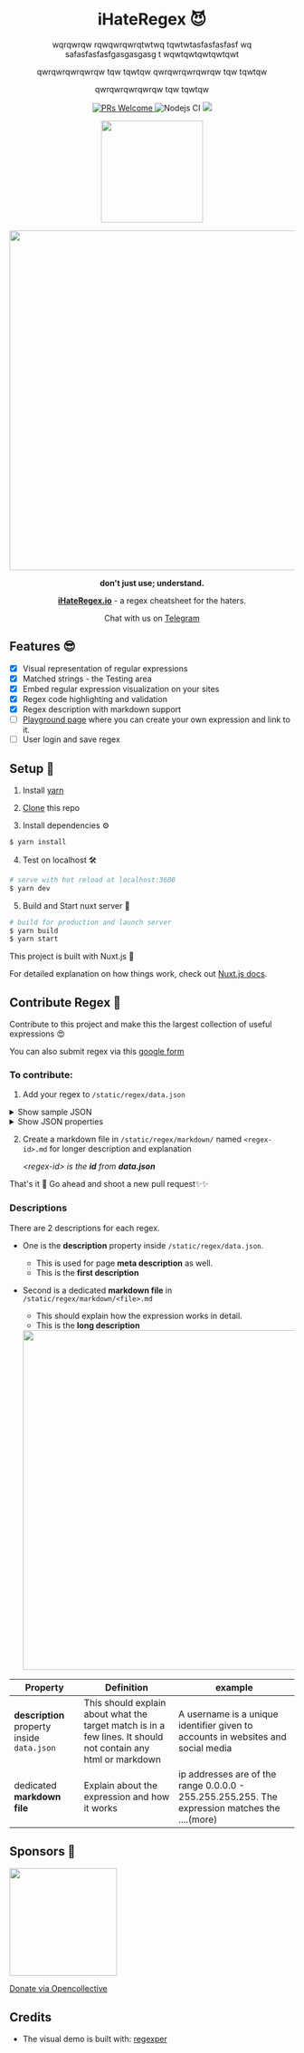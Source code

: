 <div align="center">
  
  <h1>
    iHateRegex 😈
  </h1>
  wqrqwrqw
  rqwqwrqwrqtwtwq
  tqwtwtasfasfasfasf
  wq
  safasfasfasfgasgasgasg
  t
  wqwtqwtqwtqwtqwt
  
  qwrqwrqwrqwrqw
  tqw
  tqwtqw
  qwrqwrqwrqwrqw
  tqw
  tqwtqw
  
  qwrqwrqwrqwrqw
  tqw
  tqwtqw
  
  
  
  
  
  <p align="center">
    <a href="https://github.com/geongeorge/i-hate-regex/pull/new" target="_blank">
      <img src="https://img.shields.io/badge/PRs%20-welcome-brightgreen.svg" alt="PRs Welcome" />
    </a>
      <img src="https://github.com/geongeorge/i-hate-regex/workflows/Node.js%20CI/badge.svg" alt="Nodejs CI" />
    <a title="Chat on Telegram" href="https://t.me/ihateregex"> <img src="https://img.shields.io/badge/chat-Telegram-blueviolet?logo=Telegram"/>
    </a>
  </p>
  <p>
<a href="https://opencollective.com/ihateregex" target="_blank">
<img src="https://opencollective.com/webpack/donate/button@2x.png?color=blue" width=180>
</a>
</p>
  <a href="https://ihateregex.io"><img src="https://i.imgur.com/mHuTAzy.png" width=600></a>
  
  <p>
    <strong>don't just use; understand.</strong>
</p>

  <p>
    <strong><a href="https://ihateregex.io">iHateRegex.io</a></strong> - a regex cheatsheet for the haters.
  </p>

  <p>
   Chat with us on <a href="https://t.me/ihateregex" target="_blank">Telegram</a>

</p>
</div>



## Features 😎

- [x] Visual representation of regular expressions
- [x] Matched strings - the Testing area
- [x] Embed regular expression visualization on your sites
- [x] Regex code highlighting and validation
- [x] Regex description with markdown support
- [ ] [Playground page](https://ihateregex.io/playground) where you can create your own expression and link to it.
- [ ] User login and save regex

## Setup 🚀

1. Install [yarn](https://yarnpkg.com/)

2. [Clone](https://help.github.com/en/github/creating-cloning-and-archiving-repositories/cloning-a-repository) this repo

3. Install dependencies ⚙️

  ``` bash
  $ yarn install

  ```
4. Test on localhost 🛠
  ``` bash
  # serve with hot reload at localhost:3600
  $ yarn dev
  ```
5. Build and Start nuxt server 🚀
  ``` bash
  # build for production and launch server
  $ yarn build
  $ yarn start
  ```

This project is built with Nuxt.js 🙌

For detailed explanation on how things work, check out [Nuxt.js docs](https://nuxtjs.org).


## Contribute Regex 🙏

Contribute to this project and make this the largest collection of useful expressions 😍

You can also submit regex via this [google form](https://forms.gle/Cwo3VupujQJzeoYQ9)

### To contribute:

1. Add your regex to `/static/regex/data.json`

<details>
<summary>Show sample JSON</summary>

```json
{
        "id": "username",
        "title": "username",
        "tagline": "match a username",
        "description": "Alphanumeric string that may include _ and - having a length of 3 to 16 characters.",
        "regex": "^[a-z0-9_-]{3,15}$",
        "flag": "gm",
        "matchText": [
            "lorem",
            "ipsum",
            "gr3at",
            "a",
            "ab",
            "abcd",
            "abcde",
            "john doe",
            "johnny",
            "abcdefghijklmnopqrst"
        ],
        "cheatRegex": [
            "/^/",
            "/$/",
            "/[a-zA-Z0-9]/",
            "/(hello){1,3}/"
        ],
        "embedHeight": 300,
        "tags" : ["name", "slug"]
    },
```

</details>

<details>
<summary>Show JSON properties</summary>

| Property | Definition |
|------|------------|
|  id|  this is the slug and also the short name of the regex. cannot contain spaces and only contain url-safe characters|
|  title |  Title of the page. |
| tagline  |  Tagline |
| description  | First line under the tagline and also the meta description |
|  regex |  The actual regex string |
| flag  |  regex flags associated with the expression. eg; g |
| matchText  | Array(line by line) of strings to be included in the string matching are  |
|  cheatRegex | refer `static/regex/cheatsheet.json` and see what all cheats are relevent to this expression. (you can also add your own cheats into cheatsheet.json and refer to that) |
|  embedHeight | Height in pixels of the regex visualization embed  |
| tags  | tags related to the expression (to be used later)  |

</details>

2. Create a markdown file in `/static/regex/markdown/` named `<regex-id>.md` for longer description and explanation

    *&lt;regex-id&gt; is the **id** from **data.json***


That's it 🙌 Go ahead and shoot a new pull request✨✨

### Descriptions

There are 2 descriptions for each regex. 

- One is the **description** property inside `/static/regex/data.json`. 

    - This is used for page **meta description** as well.
    - This is the **first description**

- Second is a dedicated **markdown file** in `/static/regex/markdown/<file>.md`

  - This should explain how the expression works in detail.
  - This is the **long description**

  <div align="center">
  <img src="https://i.imgur.com/fRiJeql.png" width="600">
  </div>


| Property | Definition | example |
|------|------------|------------|
| **description** property inside `data.json` | This should explain about what the target match is in a few lines. It should not contain any html or markdown |A username is a unique identifier given to accounts in websites and social media |
|dedicated **markdown file**|Explain about the expression and how it works| ip addresses are of the range 0.0.0.0 - 255.255.255.255. The expression matches the ....(more)|

## Sponsors 💖

<a href="http://bit.ly/datree-ihr-gh" target="_blank">
<img width="190" src="https://assets.website-files.com/5d514f718e8309c01d798013/5d8b4657e7740e300666e3cc_datree_LOGO%20FLAT%20h-p-500.png">
</a>

<p>
<a href="https://opencollective.com/ihateregex">Donate via Opencollective</a>
</p>


## Credits

- The visual demo is built with: [regexper](https://gitlab.com/javallone/regexper-static
)

